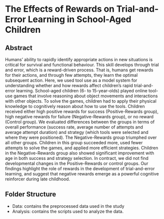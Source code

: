 # The Effects of Rewards on Trial-and-Error Learning in School-Aged Children

## Abstract
Humans’ ability to rapidly identify appropriate actions in new situations is critical for survival and functional behaviour. This skill develops through trial and error, which is a reward-driven process. That is, humans get rewards for their actions, and through few attempts, they learn the optimal subsequent action. Here, we used tool use as a model system for understanding whether and how rewards affect children’s rapid trial-and-error learning. School-aged children (6- to 15-year-olds) played online tool-use games that involve reasoning about object movements and interactions with other objects. To solve the games, children had to apply their physical knowledge to cognitively reason about how to use the tools. Children received either high positive rewards for success (Positive-Rewards group), high negative rewards for failure (Negative-Rewards group), or no reward (Control group). We evaluated differences between the groups in terms of overall performance (success rate, average number of attempts and average attempt duration) and strategy (which tools were selected and where they were positioned). The Negative-Rewards group triumphed over all other groups. Children in this group succeeded more, used fewer attempts to solve the games, and applied more efficient strategies. Children in the Negative-Rewards group also showed significant improvement with age in both success and strategy selection. In contract, we did not find developmental changes in the Positive-Rewards or control groups. Our findings highlight the role of rewards in the development of trial-and-error learning, and suggest that negative rewards emerge as a powerful cognitive reinforcer during late childhood.

## Folder Structure
- Data: contains the preprocessed data used in the study
- Analysis: contains the scripts used to analyze the data.
